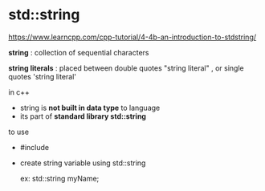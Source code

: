 # std::string

https://www.learncpp.com/cpp-tutorial/4-4b-an-introduction-to-stdstring/  

**string** : collection of sequential characters 

**string literals** : placed between double quotes "string literal" , or single quotes 'string literal'

 

in c++ 

* string is **not built in data type** to language
* its part of **standard library std::string**

to use 

* #include <string>

* create string variable using std::string

  ex: std::string myName;

  